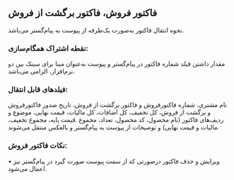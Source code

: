 ## فاکتور فروش، فاکتور برگشت از فروش

نحوه انتقال فاکتور به‌صورت یک‌طرفه از پیوست به پیام‌گستر می‌باشد.

### نقطه اشتراک همگام‌سازی:

مقدار داشتن فیلد شماره فاکتور در پیام‌گستر و پیوست به‌عنوان مبنا برای سینک بین دو نرم‌افزار، الزامی می‌باشد.

### فیلدهای قابل انتقال:

نام مشتری، شماره فاکتور‌فروش و فاکتور برگشت از فروش، تاریخ صدور فاکتور‌فروش و برگشت از فروش، کل تخفیف، کل اضافات، کل مالیات، قیمت نهایی، موضوع و ردیف‌های فاکتور (نام محصول، کد محصول، تعداد، مجموع .قیمت پایه، مجموع تخفیف، مالیات و قیمت نهایی) و توضیحات از پیوست به پیام‌گستر و بالعکس منتقل می‌شوند.

### نکات فاکتور فروش:

•    ویرایش و حذف فاکتور درصورتی که از سمت پیوست صورت گیرد در پیام‌گستر نیز اعمال می‌شود.

